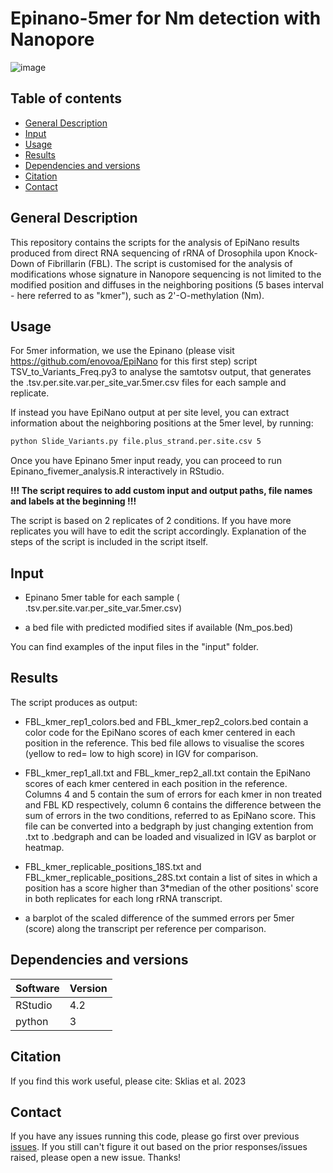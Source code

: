 # Epinano-5mer for Nm detection with Nanopore

![image](https://user-images.githubusercontent.com/44866316/207355327-a730c0e6-42cc-4fb9-9e40-62264c431ae7.png)


## Table of contents
- [General Description](#General-description)
- [Input](#Input)
- [Usage](#Usage)
- [Results](#Results)
- [Dependencies and versions](#Dependencies-and-versions)
- [Citation](#Citation) 
- [Contact](#Contact) 

## General Description
This repository contains the scripts for the analysis of EpiNano results produced from direct RNA sequencing of rRNA of Drosophila upon Knock-Down of Fibrillarin (FBL). The script is customised for the analysis of modifications whose signature in Nanopore sequencing is not limited to the modified position and diffuses in the neighboring positions (5 bases interval - here referred to as "kmer"), such as 2'-O-methylation (Nm). 


## Usage
For 5mer information, we use the Epinano (please visit https://github.com/enovoa/EpiNano for this first step) script TSV_to_Variants_Freq.py3 to analyse the samtotsv output, that generates the .tsv.per.site.var.per_site_var.5mer.csv files for each sample and replicate.

If instead you have EpiNano output at per site level, you can extract information about the neighboring positions at the 5mer level, by running: 

```bash
python Slide_Variants.py file.plus_strand.per.site.csv 5
```

Once you have Epinano 5mer input ready, you can proceed to run Epinano_fivemer_analysis.R interactively in RStudio. 

**!!! The script requires to add custom input and output paths, file names and labels at the beginning !!!**

The script is based on 2 replicates of 2 conditions. If you have more replicates you will have to edit the script accordingly. 
Explanation of the steps of the script is included in the script itself.

## Input

- Epinano 5mer table for each sample ( .tsv.per.site.var.per_site_var.5mer.csv)

- a bed file with predicted modified sites if available (Nm_pos.bed)

You can find examples of the input files in the "input" folder. 

## Results
The script produces as output: 

- FBL_kmer_rep1_colors.bed and FBL_kmer_rep2_colors.bed contain a color code for the EpiNano scores of each kmer centered in each position in the reference. This bed file allows to visualise the scores (yellow to red= low to high score) in IGV for comparison. 

- FBL_kmer_rep1_all.txt and FBL_kmer_rep2_all.txt contain the EpiNano scores of each kmer centered in each position in the reference. Columns 4 and 5 contain the sum of errors for each kmer in non treated and FBL KD respectively, column 6 contains the difference between the sum of errors in the two conditions, referred to as EpiNano score. This file can be converted into a bedgraph by just changing extention from .txt to .bedgraph and can be loaded and visualized in IGV as barplot or heatmap.

- FBL_kmer_replicable_positions_18S.txt and FBL_kmer_replicable_positions_28S.txt contain a list of sites in which a position has a score higher than 3*median of the other positions' score in both replicates for each long rRNA transcript.

- a barplot of the scaled difference of the summed errors per 5mer (score) along the transcript per reference per comparison.


## Dependencies and versions


| Software | Version |
| --- | --- |
| RStudio | 4.2 |
| python | 3 |

## Citation
  
If you find this work useful, please cite: Sklias et al. 2023
  
## Contact
If you have any issues running this code, please go first over previous [issues](https://github.com/novoalab/Nm_Nanopore_Drosophila/issues). If you still can't figure it out based on the prior responses/issues raised, please open a new issue. Thanks!   
